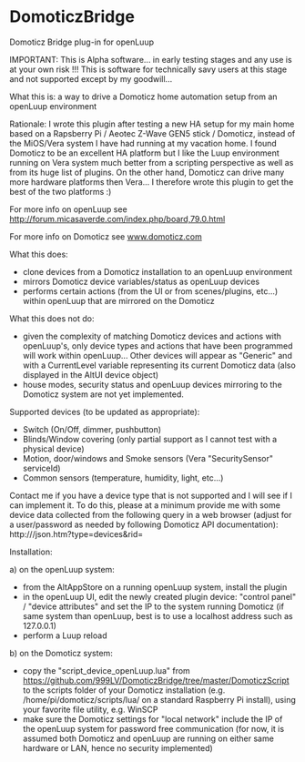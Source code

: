 # DomoticzBridge
Domoticz Bridge plug-in for openLuup

IMPORTANT: This is Alpha software... in early testing stages and any use is at your own risk !!! This is software for technically savy users at this stage and not supported except by my goodwill...

What this is: a way to drive a Domoticz home automation setup from an openLuup environment

Rationale: I wrote this plugin after testing a new HA setup for my main home based on a Rapsberry Pi / Aeotec Z-Wave GEN5 stick / Domoticz, instead of the MiOS/Vera system I have had running at my vacation home.
I found Domoticz to be an excellent HA platform but I like the Luup environment running on Vera system much better from a scripting perspective as well as from its huge list of plugins. On the other hand, Domoticz can drive many more hardware platforms then Vera... I therefore wrote this plugin to get the best of the two platforms :)

For more info on openLuup see http://forum.micasaverde.com/index.php/board,79.0.html

For more info on Domoticz see www.domoticz.com

What this does:
- clone devices from a Domoticz installation to an openLuup environment
- mirrors Domoticz device variables/status as openLuup devices
- performs certain actions (from the UI or from scenes/plugins, etc...) within openLuup that are mirrored on the Domoticz

What this does not do:
- given the complexity of matching Domoticz devices and actions with openLuup's, only device types and actions that have been programmed will work within openLuup... Other devices will appear as "Generic" and with a CurrentLevel variable representing its current Domoticz data (also displayed in the AltUI device object)
- house modes, security status and openLuup devices mirroring to the Domoticz system are not yet implemented.

Supported devices (to be updated as appropriate):

- Switch (On/Off, dimmer, pushbutton)
- Blinds/Window covering (only partial support as I cannot test with a physical device)
- Motion, door/windows and Smoke sensors (Vera "SecuritySensor" serviceId)
- Common sensors (temperature, humidity, light, etc...)

Contact me if you have a device type that is not supported and I will see if I can implement it. To do this, please at a minimum provide me with some device data collected from the following query in a web browser (adjust for a user/password as needed by following Domoticz API documentation): http://<domoticz IP:port>/json.htm?type=devices&rid=<the device idx>

Installation:

a) on the openLuup system:
- from the AltAppStore on a running openLuup system, install the plugin
- in the openLuup UI, edit the newly created plugin device: "control panel" / "device attributes" and set the IP to the system running Domoticz (if same system than openLuup, best is to use a localhost address such as 127.0.0.1)
- perform a Luup reload

b) on the Domoticz system:
- copy the "script_device_openLuup.lua" from https://github.com/999LV/DomoticzBridge/tree/master/DomoticzScript to the scripts folder of your Domoticz installation (e.g. /home/pi/domoticz/scripts/lua/ on a standard Raspberry Pi install), using your favorite file utility, e.g. WinSCP
- make sure the Domoticz settings for "local network" include the IP of the openLuup system for password free communication (for now, it is assumed both Domoticz and openLuup are running on either same hardware or LAN, hence no security implemented)

